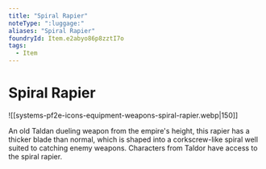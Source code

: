 ```yaml
---
title: "Spiral Rapier"
noteType: ":luggage:"
aliases: "Spiral Rapier"
foundryId: Item.e2abyo86p8zztI7o
tags:
  - Item
---
```


# Spiral Rapier
![[systems-pf2e-icons-equipment-weapons-spiral-rapier.webp|150]]

An old Taldan dueling weapon from the empire's height, this rapier has a thicker blade than normal, which is shaped into a corkscrew-like spiral well suited to catching enemy weapons. Characters from Taldor have access to the spiral rapier.
